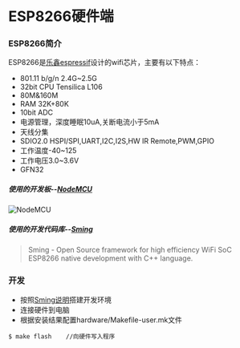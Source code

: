 # ESP8266硬件端
### ESP8266简介

ESP8266是[乐鑫espressif](http://espressif.com/)设计的wifi芯片，主要有以下特点：

-  801.11 b/g/n 2.4G~2.5G
-  32bit CPU Tensilica L106
-  80M&160M
-  RAM 32K+80K
-  10bit ADC
-  电源管理，深度睡眠10uA,关断电流小于5mA
-  天线分集
-  SDIO2.0 HSPI/SPI,UART,I2C,I2S,HW IR Remote,PWM,GPIO
-  工作温度-40~125
-  工作电压3.0~3.6V
-  GFN32

##### 使用的开发板--[NodeMCU](http://www.nodemcu.com/)

![NodeMCU](https://raw.githubusercontent.com/nodemcu/nodemcu-devkit-v1.0/master/Documents/NodeMCU_DEVKIT_1.0.jpg)
##### 使用的开发代码库--[Sming](https://github.com/SmingHub/Sming)
>  Sming - Open Source framework for high efficiency WiFi SoC ESP8266 native development with C++ language.

### 开发
- 按照[Sming说明](https://github.com/SmingHub/Sming)搭建开发环境
- 连接硬件到电脑
- 根据安装结果配置hardware/Makefile-user.mk文件
```
$ make flash    //向硬件写入程序
```

